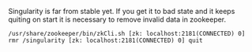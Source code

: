 Singularity is far from stable yet. If you get it to bad state and it keeps quiting on start it is necessary to remove invalid data in zookeeper.

`
/usr/share/zookeeper/bin/zkCli.sh
[zk: localhost:2181(CONNECTED) 0] rmr /singularity
[zk: localhost:2181(CONNECTED) 0] quit
`